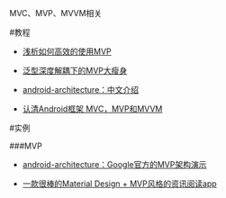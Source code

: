 
MVC、MVP、MVVM相关

#教程

- [浅析如何高效的使用MVP](http://mp.weixin.qq.com/s?__biz=MzAxMTI4MTkwNQ==&mid=2650820273&idx=1&sn=bb390bd5b1b678435ee4ae5014c651d2&scene=0#wechat_redirect)

- [泛型深度解耦下的MVP大瘦身](https://github.com/north2014/T-MVP)
 
- [android-architecture：中文介绍](http://www.jcodecraeer.com/a/anzhuokaifa/androidkaifa/2016/0413/4139.html)

- [认清Android框架 MVC，MVP和MVVM](http://blog.csdn.net/jdsjlzx/article/details/51174396)

#实例

###MVP
- [android-architecture：Google官方的MVP架构演示](https://github.com/googlesamples/android-architecture)

- [一款很棒的Material Design + MVP风格的资讯阅读app](https://github.com/aishang5wpj/JuheNews)